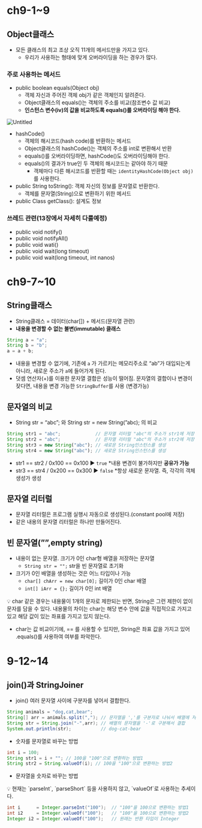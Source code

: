 # **ch9-1~9**

## Object클래스

- 모든 클래스의 최고 조상 오직 11개의 메서드만을 가지고 있다.
    - 우리가 사용하는 형태에 맞게 오버라이딩을 하는 경우가 많다.

### 주로 사용하는 메서드

- public boolean equals(Object obj)
    - 객체 자신과 주어진 객체 obj가 같은 객체인지 알려준다.
    - Object클래스의 equals()는 객체의 주소를 비교(참조변수 값 비교)
    - **인스턴스 변수(iv)의 값을 비교하도록 equals()를 오버라이딩 해야 한다.**

![Untitled](https://s3-us-west-2.amazonaws.com/secure.notion-static.com/babf2990-6568-40ba-bc70-6ea73e74c410/Untitled.png)

- hashCode()
    - 객체의 해시코드(hash code)를 반환하는 메서드
    - Object클래스의 hashCode()는 객체의 주소를 int로 변환해서 반환
    - equals()를 오버라이딩하면, hashCode()도 오버라이딩해야 한다.
    - equals()의 결과가 true인 두 객체의 해시코드는 같아야 하기 때문
        - 객체마다 다른 해시코드를 반환할 때는 `identityHashCode(Object obj)` 를 사용한다.
- public String toString(): 객체 자신의 정보를 문자열로 반환한다.
    - 객체를 문자열(String)으로 변환하기 위한 메서드
- public Class getClass(): 설계도 정보

### 쓰레드 관련(13장에서 자세히 다룰예정)

- public void notify()
- public void notifyAll()
- public void wati()
- public void wait(long timeout)
- public void wait(long timeout, int nanos)

# **ch9-7~10**

## String클래스

- String클래스 = 데이터(char[]) + 메서드(문자열 관련)
- **내용을 변경할 수 없는 불변(immutable) 클래스**

```jsx
String a = "a";
String b = "b";
a = a + b;
```

- 내용을 변경할 수 없기에, 기존에 `a`  가 가르키는 메모리주소로 “ab”가 대입되는게 아니라, 새로운 주소가 `a`에 들어가게 된다.
- 덧셈 연산자(+)를 이용한 문자열 결합은 성능이 떨어짐.
문자열의 결합이나 변경이  잦다면, 내용을 변경 가능한 `StringBuffer`를 사용 (변경가능)

## 문자열의 비교

- String str = “abc”; 와 String str = new String(”abc); 의 비교

```jsx
String str1 = "abc";             // 문자열 리터럴 "abc"의 주소가 str1에 저장
String str2 = "abc";             // 문자열 리터럴 "abc"의 주소가 str2에 저장
String str3 = new String("abc"); // 새로운 String인스턴스를 생성
String str4 = new String("abc"); // 새로운 String인스턴스를 생성
```

- str1 == str2 / 0x100 == 0x100 ▶ `true`  *내용 변경이 불가하지만 **공유가 가능**
- str3 == str4 / 0x200 == 0x300 ▶ `false` *항상 새로운 문자열. 즉, 각각의 객체생성가 생성

## 문자열 리터럴

- 문자열 리터럴은 프로그램 실행시 자동으로 생성된다.(constant pool에 저장)
- 같은 내용의 문자열 리터럴은 하나만 만들어진다.

## 빈 문자열(””,empty string)

- 내용이 없는 문자열. 크기가 0인 char형 배열을 저장하는 문자열
    - `String str = "";` str을 빈 문자열로 초기화
- 크기가 0인 배열을 생성하는 것은 어느 타입이나 가능
    - `char[] chArr = new char[0];` 길이가 0인 char 배열
    - `int[] iArr = {};` 길이가 0인 int 배열

<aside>
💡 char 같은 경우는 내용물이 1개의 문자로 제한되는 반면,  String은 그런 제한이 없이 문자를 담을 수 있다.
내용물의 차이는 char는 해당 변수 안에 값을 직접적으로 가지고 있고 해당 값이 있는 좌표를 가지고 있지 않는다.

</aside>

- char는 값 비교이기에, == 를 사용할 수 있지만, String은 좌표 값을 가지고 있어 .equals()를 사용하여 여부를 파악한다.

# 9-12~14

## join()과 StringJoiner

- join() 여러 문자열 사이에 구분자를 넣어서 결합한다.

```java
String animals = "dog,cat,bear";
String[] arr = animals.split(","); // 문자열을 ','를 구분자로 나눠서 배열에 저장 
String str = String.join("-",arr); // 배열의 문자열을 '-'로 구분해서 결합
System.out.println(str);           // dog-cat-bear
```

- 숫자를 문자열로 바꾸는 방법

```java
int i = 100;
String str1 = i + ""; // 100을 "100"으로 변환하는 방법1
String str2 = String.valueOf(i); // 100을 "100"으로 변환하는 방법2
```

- 문자열을 숫자로 바꾸는 방법

<aside>
💡 현재는 `parseInt`, `parseShort` 등을 사용하지 않고, `valueOf`로 사용하는 추세이다.

</aside>

```java
int i      = Integer.parseInt("100");  // "100"을 100으로 변환하는 방법1
int i2     = Integer.valueOf("100");   // "100"을 100으로 변환하는 방법2
Integer i2 = Integer.valueOf("100");   // 원래는 반환 타입이 Integer
```